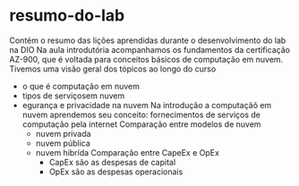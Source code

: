# resumo-do-lab
Contém o resumo das lições aprendidas durante o desenvolvimento do lab na DIO
Na aula introdutória acompanhamos os fundamentos da certificação AZ-900, que é voltada para conceitos básicos de computação em nuvem.
Tivemos uma visão geral dos tópicos ao longo do curso
- o que é computação em nuvem
- tipos de serviçosem nuvem
- egurança e privacidade na nuvem
  Na introdução a computaçãõ em nuvem aprendemos seu conceito: fornecimentos de serviços de computação pela internet
  Comparação entre modelos de nuvem
  - nuvem privada
  - nuvem pública
  - nuvem hibrída
    Comparação entre CapeEx e OpEx
    - CapEx são as despesas de capital
    - OpEx são as despesas operacionais
